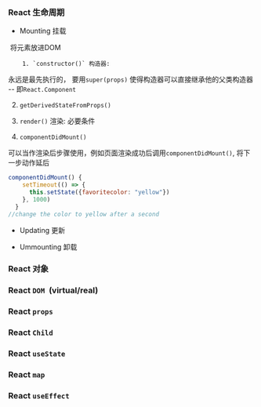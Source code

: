 ### React 生命周期

- Mounting 挂载

​	将元素放进DOM

		1. `constructor()` 构造器:

永远是最先执行的， 要用`super(props)` 使得构造器可以直接继承他的父类构造器 -- 即`React.Component`

2. `getDerivedStateFromProps()`

3. `render()` 渲染: 必要条件

4. `componentDidMount()`

可以当作渲染后步骤使用，例如页面渲染成功后调用`componentDidMount()`, 将下一步动作延后

```jsx
componentDidMount() {
    setTimeout(() => {
      this.setState({favoritecolor: "yellow"})
    }, 1000)
  }
//change the color to yellow after a second
```

- Updating 更新



- Ummounting 卸载







### React 对象

### React `DOM `(virtual/real)

### React `props`

### React `Child`



### React `useState`



### React `map`



### React `useEffect`